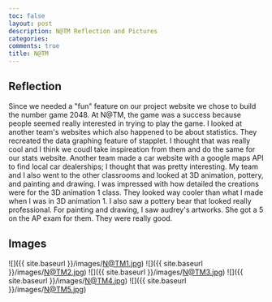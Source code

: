 ```yaml
---
toc: false
layout: post
description: N@TM Reflection and Pictures
categories: 
comments: true
title: N@TM
---
```


## Reflection
Since we needed a "fun" feature on our project website we chose to build the number game 2048. At N@TM, the game was a success because people seemed really interested in trying to play the game. I looked at another team's websites which also happened to be about statistics. They recreated the data graphing feature of stapplet. I thought that was really cool and I think we coudl take inspireation from them and do the same for our stats website. Another team made a car website with a google maps API to find local car dealerships; I thought that was pretty interesting. My team and I also went to the other classrooms and looked at 3D animation, pottery, and painting and drawing. I was impressed with how detailed the creations were for the 3D animation 1 class. They looked way cooler than what I made when I was in 3D animation 1. I also saw a pottery bear that looked really professional. For painting and drawing, I saw audrey's artworks. She got a 5 on the AP exam for them. They were really good.     

## Images
![]({{ site.baseurl }}/images/N@TM1.jpg)
![]({{ site.baseurl }}/images/N@TM2.jpg)
![]({{ site.baseurl }}/images/N@TM3.jpg)
![]({{ site.baseurl }}/images/N@TM4.jpg)
![]({{ site.baseurl }}/images/N@TM5.jpg)

